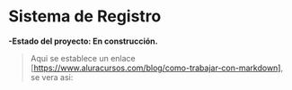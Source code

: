 <h1> Sistema de Registro </h1>

**-Estado del proyecto: En construcción.**
> Aqui se establece un enlace [https://www.aluracursos.com/blog/como-trabajar-con-markdown], se vera asi:

